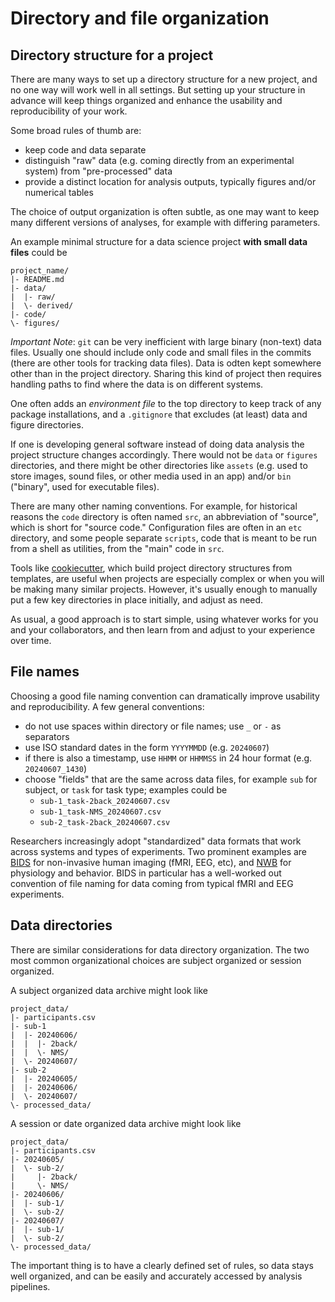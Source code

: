 # Directory and file organization

## Directory structure for a project

There are many ways to set up a directory structure for a new project, and no one way will work well in all settings. But setting up your structure in advance will keep things organized and enhance the usability and reproducibility of your work.

Some broad rules of thumb are:
- keep code and data separate
- distinguish "raw" data (e.g. coming directly from an experimental system) from "pre-processed" data
- provide a distinct location for analysis outputs, typically figures and/or numerical tables

The choice of output organization is often subtle, as one may want to keep many different versions of analyses, for example with differing parameters.

An example minimal structure for a data science project **with small data files** could be
```
project_name/
|- README.md
|- data/
|  |- raw/
|  \- derived/
|- code/
\- figures/
```

*Important Note*: `git` can be very inefficient with large binary (non-text) data files. Usually one should include only code and small files in the commits (there are other tools for tracking data files). Data is odten kept somewhere other than in the project directory. Sharing this kind of project then requires handling paths to find where the data is on different systems.

One often adds an *environment file* to the top directory to keep track of any package installations, and a `.gitignore` that excludes (at least) data and figure directories.

If one is developing general software instead of doing data analysis the project structure changes accordingly. There would not be `data` or `figures` directories, and there might be other directories like `assets` (e.g. used to store images, sound files, or other media used in an app) and/or `bin` ("binary", used for executable files).

There are many other naming conventions. For example, for historical reasons the `code` directory is often named `src`, an abbreviation of "source", which is short for "source code." Configuration files are often in an `etc` directory, and some people separate `scripts`, code that is meant to be run from a shell as utilities, from the "main" code in `src`.

Tools like [cookiecutter](https://github.com/cookiecutter/cookiecutter), which build project directory structures from templates, are useful when projects are especially complex or when you will be making many similar projects. However, it's usually enough to manually put a few key directories in place initially, and adjust as need.

As usual, a good approach is to start simple, using whatever works for you and your collaborators, and then learn from and adjust to your experience over time.


## File names

Choosing a good file naming convention can dramatically improve usability and reproducibility. A few general conventions:

- do not use spaces within directory or file names; use `_` or `-` as separators
- use ISO standard dates in the form `YYYYMMDD` (e.g. `20240607`)
- if there is also a timestamp, use `HHMM` or `HHMMSS` in 24 hour format (e.g. `20240607_1430`)
- choose "fields" that are the same across data files, for example `sub` for subject, or `task` for task type; examples could be 
  - `sub-1_task-2back_20240607.csv`
  - `sub-1_task-NMS_20240607.csv`
  - `sub-2_task-2back_20240607.csv` 


Researchers increasingly adopt "standardized" data formats that work across systems and types of experiments. Two prominent examples are [BIDS](https://bids-specification.readthedocs.io/en/stable/index.html) for non-invasive human imaging (fMRI, EEG, etc), and [NWB](https://nwb-overview.readthedocs.io/en/latest/) for physiology and behavior. BIDS in particular has a well-worked out convention of file naming for data coming from typical fMRI and EEG experiments.


## Data directories

There are similar considerations for data directory organization. The two most common organizational choices are subject organized or session organized.

A subject organized data archive might look like 
```
project_data/
|- participants.csv
|- sub-1
|  |- 20240606/
|  |  |- 2back/
|  |  \- NMS/
|  \- 20240607/
|- sub-2
|  |- 20240605/
|  |- 20240606/
|  \- 20240607/
\- processed_data/
```

A session or date organized data archive might look like 
```
project_data/
|- participants.csv
|- 20240605/
|  \- sub-2/
|     |- 2back/
|     \- NMS/
|- 20240606/
|  |- sub-1/
|  \- sub-2/
|- 20240607/
|  |- sub-1/
|  \- sub-2/
\- processed_data/
```

The important thing is to have a clearly defined set of rules, so data stays well organized, and can be easily and accurately accessed by analysis pipelines.
